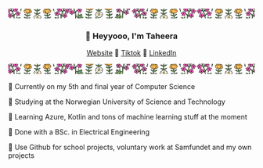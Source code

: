 ![just-a-line](https://github.com/taheeraahmed/taheeraahmed/blob/main/banner.png?raw=true)
<h3 align="center">👋 Heyyooo, I'm Taheera</h3>
<p align="center">
  <a href="https://www.taheera.no">Website</a> 💛
  <a href="https://www.tiktok.com/@taheera.py">Tiktok</a> 💛
  <a href="https://www.linkedin.com/in/taheera-ahmed-997750158/">LinkedIn</a> 
</p>

![just-a-line](https://github.com/taheeraahmed/taheeraahmed/blob/main/banner.png?raw=true)

💛 Currently on my 5th and final year of Computer Science

💚 Studying at the Norwegian University of Science and Technology

💛 Learning Azure, Kotlin and tons of machine learning stuff at the moment

💚 Done with a BSc. in Electrical Engineering 

💛 Use Github for school projects, voluntary work at Samfundet and my own projects
